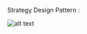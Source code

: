 Strategy Design Pattern :

![alt text](https://github.com/nguyensjsu/cmpe202-fivestars/blob/master/akansha/Strategy%20Design%20Pattern/javascript-strategy.jpg)
